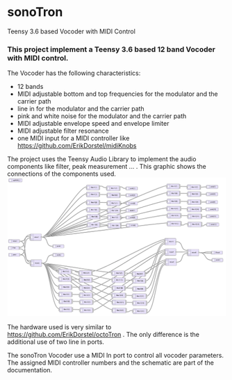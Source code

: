 # sonoTron
Teensy 3.6 based Vocoder with MIDI Control
### This project implement a Teensy 3.6 based 12 band Vocoder with MIDI control.
The Vocoder has the following characteristics:
* 12 bands
* MIDI adjustable bottom and top frequencies for the modulator and the carrier path
* line in for the modulator and the carrier path
* pink and white noise for the modulator and the carrier path
* MIDI adjustable envelope speed and envelope limiter
* MIDI adjustable filter resonance
* one MIDI input for a MIDI controller like https://github.com/ErikDorstel/midiKnobs

The project uses the Teensy Audio Library to implement the audio components like filter, peak measurement ... . This graphic shows the connections of the components used.
![image note found](https://raw.githubusercontent.com/ErikDorstel/sonoTron/master/documentation/ADT%20schematic.png)

The hardware used is very similar to https://github.com/ErikDorstel/octoTron . The only difference is the additional use of two line in ports.

The sonoTron Vocoder use a MIDI In port to control all vocoder parameters. The assigned MIDI controller numbers and the schematic are part of the documentation.
